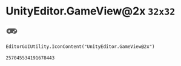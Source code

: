 # UnityEditor.GameView@2x `32x32`
<img src="/img/UnityEditor.GameView@2x.png" width=32 height=32>

``` CSharp
EditorGUIUtility.IconContent("UnityEditor.GameView@2x")
```
```
257045534191678443
```

